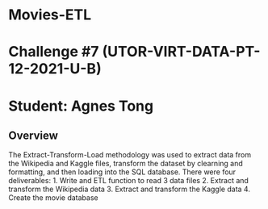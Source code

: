 # Movies-ETL
# Challenge #7 (UTOR-VIRT-DATA-PT-12-2021-U-B)
# Student: Agnes Tong

## Overview 

The Extract-Transform-Load methodology was used to extract data from the Wikipedia and Kaggle files, transform the dataset by clearning and formatting, and then loading into the SQL database. There were four deliverables: 
    1. Write and ETL function to read 3 data files
    2. Extract and transform the Wikipedia data
    3. Extract and transform the Kaggle data
    4. Create the movie database


